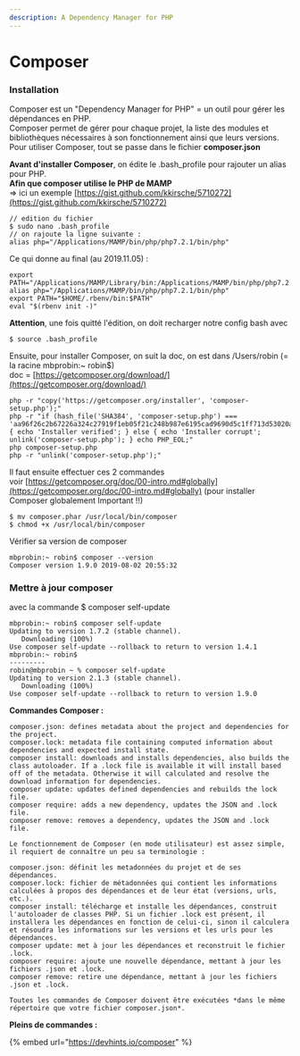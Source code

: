 ```yaml
---
description: A Dependency Manager for PHP
---
```


# Composer

### Installation

Composer est un "Dependency Manager for PHP" = un outil pour gérer les dépendances en PHP.\
Composer permet de gérer pour chaque projet, la liste des modules et bibliothèques nécessaires à son fonctionnement ainsi que leurs versions.\
Pour utiliser Composer, tout se passe dans le fichier **composer.json**

**Avant d'installer Composer**, on édite le .bash\_profile pour rajouter un alias pour PHP.\
**Afin que composer utilise le PHP de MAMP**\
\=> ici un exemple [https://gist.github.com/kkirsche/5710272](https://gist.github.com/kkirsche/5710272)

```
// edition du fichier
$ sudo nano .bash_profile
// on rajoute la ligne suivante :
alias php="/Applications/MAMP/bin/php/php7.2.1/bin/php"
```

Ce qui donne au final (au 2019.11.05) :

```
export PATH="/Applications/MAMP/Library/bin:/Applications/MAMP/bin/php/php7.2.1/bin:$PATH"
alias php="/Applications/MAMP/bin/php/php7.2.1/bin/php"
export PATH="$HOME/.rbenv/bin:$PATH"
eval "$(rbenv init -)"
```

**Attention**, une fois quitté l'édition, on doit recharger notre config bash avec

```
$ source .bash_profile
```

Ensuite, pour installer Composer, on suit la doc, on est dans /Users/robin (= la racine mbprobin:\~ robin$)\
doc = [https://getcomposer.org/download/](https://getcomposer.org/download/)

```
php -r "copy('https://getcomposer.org/installer', 'composer-setup.php');" 
php -r "if (hash_file('SHA384', 'composer-setup.php') === 'aa96f26c2b67226a324c27919f1eb05f21c248b987e6195cad9690d5c1ff713d53020a02ac8c217dbf90a7eacc9d141d') { echo 'Installer verified'; } else { echo 'Installer corrupt'; unlink('composer-setup.php'); } echo PHP_EOL;" 
php composer-setup.php
php -r "unlink('composer-setup.php');" 
```

Il faut ensuite effectuer ces 2 commandes\
voir [https://getcomposer.org/doc/00-intro.md#globally](https://getcomposer.org/doc/00-intro.md#globally) (pour installer Composer globalement Important !!)

```
$ mv composer.phar /usr/local/bin/composer
$ chmod +x /usr/local/bin/composer
```

Vérifier sa version de composer

```
mbprobin:~ robin$ composer --version
Composer version 1.9.0 2019-08-02 20:55:32
```

### **Mettre à jour composer**

avec la commande $ composer self-update

```
mbprobin:~ robin$ composer self-update
Updating to version 1.7.2 (stable channel).
   Downloading (100%)
Use composer self-update --rollback to return to version 1.4.1
mbprobin:~ robin$
---------
robin@mbprobin ~ % composer self-update
Updating to version 2.1.3 (stable channel).
   Downloading (100%)
Use composer self-update --rollback to return to version 1.9.0
```

**Commandes Composer :**

```
composer.json: defines metadata about the project and dependencies for the project.
composer.lock: metadata file containing computed information about dependencies and expected install state.
composer install: downloads and installs dependencies, also builds the class autoloader. If a .lock file is available it will install based off of the metadata. Otherwise it will calculated and resolve the download information for dependencies.
composer update: updates defined dependencies and rebuilds the lock file.
composer require: adds a new dependency, updates the JSON and .lock file.
composer remove: removes a dependency, updates the JSON and .lock file.
```

```
Le fonctionnement de Composer (en mode utilisateur) est assez simple, il requiert de connaître un peu sa terminologie :

composer.json: définit les metadonnées du projet et de ses dépendances.
composer.lock: fichier de métadonnées qui contient les informations calculées à propos des dépendances et de leur état (versions, urls, etc.).
composer install: télécharge et installe les dépendances, construit l'autoloader de classes PHP. Si un fichier .lock est présent, il installera les dépendances en fonction de celui-ci, sinon il calculera et résoudra les informations sur les versions et les urls pour les dépendances.
composer update: met à jour les dépendances et reconstruit le fichier .lock.
composer require: ajoute une nouvelle dépendance, mettant à jour les fichiers .json et .lock.
composer remove: retire une dépendance, mettant à jour les fichiers .json et .lock.

Toutes les commandes de Composer doivent être exécutées *dans le même répertoire que votre fichier composer.json*.
```

**Pleins de commandes :**

{% embed url="https://devhints.io/composer" %}

